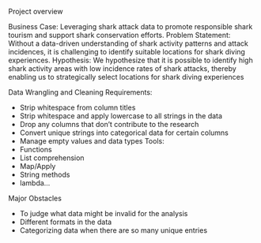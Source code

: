Project overview

Business Case: Leveraging shark attack data to promote responsible shark tourism and support shark conservation efforts.
Problem Statement: Without a data-driven understanding of shark activity patterns and attack incidences, it is challenging to identify suitable locations for shark diving experiences.
Hypothesis: We hypothesize that it is possible to identify high shark activity areas with low incidence rates of shark attacks, thereby enabling us to strategically select locations for shark diving experiences

Data Wrangling and Cleaning
Requirements:
- Strip whitespace from column titles
- Strip whitespace and apply lowercase to all strings in the data
- Drop any columns that don’t contribute to the research
- Convert unique strings into categorical data for certain columns
- Manage empty values and data types
Tools:
- Functions
- List comprehension
- Map/Apply
- String methods
- lambda…

Major Obstacles
- To judge what data might be invalid for the analysis
- Different formats in the data
- Categorizing data when there are so many unique entries

